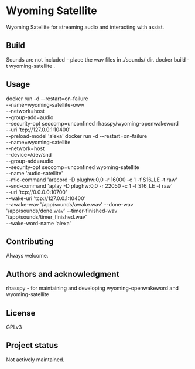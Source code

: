 # Wyoming Satellite

Wyoming Satellite for streaming audio and interacting with assist.

## Build
Sounds are not included - place the wav files in ./sounds/ dir.
docker build -t wyoming-satellite .

## Usage
docker run -d --restart=on-failure \
  --name=wyoming-satellite-oww \
  --network=host \
  --group-add=audio \
  --security-opt seccomp=unconfined rhasspy/wyoming-openwakeword \
  --uri 'tcp://127.0.0.1:10400' \
  --preload-model 'alexa'
docker run -d --restart=on-failure \
  --name=wyoming-satellite \
  --network=host \
  --device=/dev/snd \
  --group-add=audio \
  --security-opt seccomp=unconfined wyoming-satellite \
  --name 'audio-satellite' \
  --mic-command 'arecord -D plughw:0,0 -r 16000 -c 1 -f S16_LE -t raw' \
  --snd-command 'aplay -D plughw:0,0 -r 22050 -c 1 -f S16_LE -t raw' \
  --uri 'tcp://0.0.0.0:10700' \
  --wake-uri 'tcp://127.0.0.1:10400' \
  --awake-wav '/app/sounds/awake.wav' --done-wav '/app/sounds/done.wav' --timer-finished-wav '/app/sounds/timer_finished.wav' \
  --wake-word-name 'alexa'

## Contributing
Always welcome.

## Authors and acknowledgment
rhasspy - for maintaining and developing wyoming-openwakeword and wyoming-satellite 

## License
GPLv3

## Project status
Not actively maintained.
